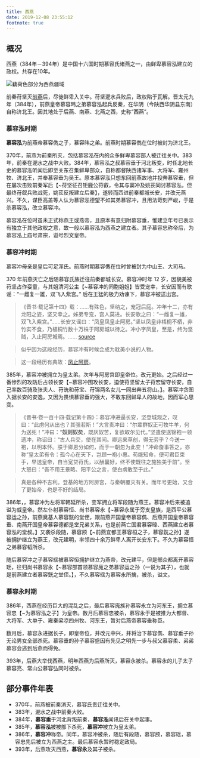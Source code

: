 ```yaml
---
title: 西燕
date: 2019-12-08 23:55:12
footnote: true
---
```


## 概况

西燕（384年－394年）是中国十六国时期慕容氏诸燕之一，由鲜卑慕容泓建立的政权。共存在10年。

![藕荷色部分为西燕疆域](https://imgs.codewoody.com/uploads/big/9c022d3204ed31071caf3ca0e45f98a8.png)

前秦苻坚灭[前燕](./前燕.html)后，尽徙鲜卑入关中。苻坚淝水兵败后，政权陷于瓦解。晋太元九年（384年），前燕皇帝慕容𬀩之弟慕容泓起兵反秦，在华阴（今陕西华阴县东南）自称济北王。因其地处于后燕、南燕、北燕之西，史称“西燕”。

### 慕容泓时期

**慕容泓**为前燕帝慕容儁之子，慕容𬀩之弟。前燕时期慕容儁在位时被封为济北王。

370年，前燕为前秦所灭，包括慕容泓在内的众多鲜卑慕容部人被迁往关中。383年，前秦在淝水之战中大败。384年，慕容泓之叔慕容垂于河北叛变，时任北地长史的慕容泓听闻后即至关东召集鲜卑部众，自称都督陕西诸军事、大将军、雍州牧、济北王，并奉慕容垂为吴王。原本慕容泓只想东回前燕故地并投奔慕容垂，但在屡次击败前秦军后【~苻坚征召钜鹿公苻叡，令其与窦冲及姚苌同讨慕容泓，但最终苻叡兵败战死，姚苌反叛建立后秦】，遂转而西进前秦都城长安，并改元燕兴。不久，谋臣高盖等人认为慕容泓德望不如其弟慕容冲，且用法苛刻严峻，于是杀慕容泓，改立慕容冲。

慕容泓在位时虽未正式称燕王或燕帝，且原本有意归附慕容垂，惟建立年号已表示有独立于其他政权之意，故一般以慕容泓为西燕之建立者。其子慕容忠称帝后，为慕容泓上庙号肃宗，谥号烈文皇帝。

### 慕容冲时期

慕容冲母亲是皇后可足浑氏。前燕时期慕容儁在位时曾被封为中山王、大司马。

370 年前燕灭亡之后随慕容氏族迁往前秦都城长安。慕容冲时年 12 岁，因貌美被苻坚占作娈童，与其姐清河公主【~慕容冲的同胞姐姐】皆受宠幸，长安因而有歌谣：“一雌复一雄，双飞入紫宫。” 后在王猛的极力劝谏下，慕容冲被送出宫。

> 《晋书·载记第十四》载：……有殊色，坚纳之，宠冠后庭。冲年十二，亦有龙阳之姿，坚又幸之。姊弟专宠，宫人莫进。长安歌之曰：“一雌复一雄，双飞入紫宫。”……长安又谣曰：“凤皇凤皇止阿房。”坚以凤皇非梧桐不栖，非竹实不食，乃植桐竹数十万株于阿房城以待之。冲小字凤皇，至是，终为坚贼，入止阿房城焉。…… [source](https://www.zhihu.com/question/31592232/answer/150719973)

> 似乎因为这段经历，慕容冲有时候会成为耽美小说的人物。

> 这一段经历有典故：[凤止阿房](https://baike.baidu.com/item/%E5%87%A4%E6%AD%A2%E9%98%BF%E6%88%BF/6894724)。

385年，慕容冲被拥立为皇太弟。次年与阿房宫即皇帝位。改元更始。之后经过一番惨烈的攻防后占领长安【~慕容冲围攻长安，迫使苻坚留太子苻宏留守长安，自己率数百骑及张夫人、苻诜和苻宝、苻锦两名女儿一同出奔五将山。】。慕容冲贪图入据长安的安逸，又因为畏惧慕容垂的强大，不敢东回鲜卑人的故地，因而军心思变。

> 《晋书·卷一百十四·载记第十四》：慕容冲进逼长安，坚登城观之，叹曰：“此虏何从出也？其强若斯！”大言责冲曰：“尔辈群奴正可牧牛羊，何为送死！”冲曰：“**奴则奴矣**，既厌奴苦，复欲取尔见代。”坚遣使送锦袍一领遗冲，称诏曰：“古人兵交，使在其间。卿远来草创，得无劳乎？今送一袍，以明本怀。朕于卿恩分如何，而于一朝忽为此变！”冲命詹事答之，亦称“皇太弟有令：孤今心在天下，岂顾一袍小惠。苟能知命，便可君臣束手，早送皇帝，自当宽贷苻氏，以酬曩好，终不使既往之施独美于前”。坚大怒曰：“吾不用王景略、阳平公之言，使白虏敢至于此。”

> 真是各种不吉利。登基的地方阿房宫，与秦朝覆灭有关。而年号更始，又合了更始帝，也是不好的结局。

386年，，慕容冲为左将军韩延所杀，变军拥立将军段随为燕王。慕容冲后来被追谥为威皇帝。然左仆射慕容恒、尚书慕容永【~慕容永属于旁支皇族，是西平公慕容运之孙，前燕奠基人慕容皝的堂侄，跟前燕开国皇帝慕容儁、后燕开国皇帝慕容垂、南燕开国皇帝慕容德都是堂兄弟关系，也是前燕亡国君慕容暐、西燕建立者慕容泓的堂叔。】又袭杀段随，慕容𫖮【~前燕宜都王慕容桓之子，慕容皝之孙】遂被拥护继立为燕王，改元建明，率领四十余万鲜卑人离开长安东下。不久为慕容恒之弟慕容韬所杀。

随后慕容冲之子慕容瑶被慕容恒拥护继立为燕帝，改元建平，但是部众都离开慕容瑶，往归尚书慕容永【~慕容部首领慕容廆之弟慕容运之孙（一说为其子），也就是前燕建立者慕容皝之堂侄。】，不久慕容瑶为慕容永所擒，被杀，谥文。

### 慕容永时期

386年，西燕在经历巨大的混乱之后，最后慕容廆族孙慕容永立为河东王，拥立慕容忠【~为慕容泓之子】为皇帝。数月后慕容忠被杀，慕容永于是被推为大都督、大将军、大单于、雍秦梁凉四州牧、河东王，暂对后燕帝慕容垂称臣。

数月后，慕容永进据长子，即皇帝位，并改元中兴，并将治下慕容儁、慕容垂子孙无论男女全部杀死。慕容垂的孙子慕容盛因有先见之明先一步与叔父慕容柔、弟弟慕容会逃到后燕而得免。

393年，后燕大举伐西燕，明年西燕为后燕所灭，慕容永被杀。慕容永的儿子太子慕容亮、常山公慕容弘同时被杀。

## 部分事件年表

- 370年，前燕被前秦消灭，慕容氏贵迁往关中。
- 383年，淝水之战中前秦大败。
- 384年，**慕容垂**于河北背叛前秦，**慕容泓**闻讯后在关中起事。
- 385年，**慕容泓**被被部下杀死，**慕容冲**被立为皇太弟。
- 386年，**慕容冲**称帝。同年，慕容冲被杀，随后有段随，慕容𫖮，慕容瑶，慕容忠先后被立为西燕之主。最后慕容永暂时稳定政局。
- 393年，后燕攻灭西燕，**慕容永**及其子被杀。
